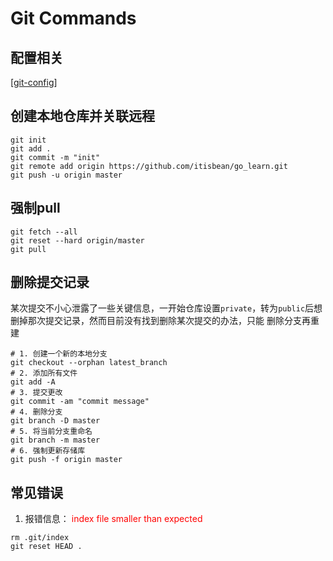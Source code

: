 # Git Commands

## 配置相关

[[git-config]]

## 创建本地仓库并关联远程

```
git init
git add .
git commit -m "init"
git remote add origin https://github.com/itisbean/go_learn.git
git push -u origin master
```

## 强制pull

```
git fetch --all
git reset --hard origin/master
git pull
```

## 删除提交记录
某次提交不小心泄露了一些关键信息，一开始仓库设置`private`，转为`public`后想删掉那次提交记录，然而目前没有找到删除某次提交的办法，只能 删除分支再重建 
```git
# 1. 创建一个新的本地分支
git checkout --orphan latest_branch
# 2. 添加所有文件
git add -A
# 3. 提交更改
git commit -am "commit message"
# 4. 删除分支
git branch -D master
# 5. 将当前分支重命名
git branch -m master
# 6. 强制更新存储库
git push -f origin master
```

## 常见错误

1. 报错信息： <span style="color:red">index file smaller than expected</span>

```git
rm .git/index
git reset HEAD .
```

[//begin]: # "Autogenerated link references for markdown compatibility"
[git-config]: git-config "Git Config"
[//end]: # "Autogenerated link references"